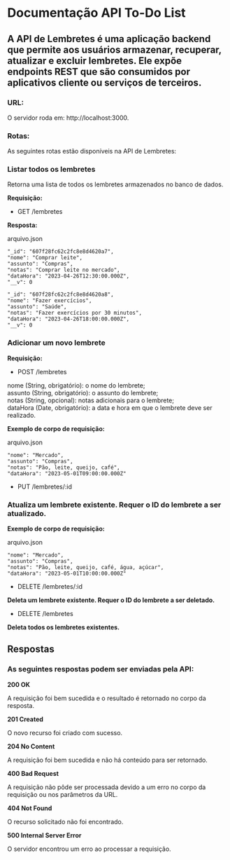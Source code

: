 # Documentação API To-Do List

## A API de Lembretes é uma aplicação backend que permite aos usuários armazenar, recuperar, atualizar e excluir lembretes. Ele expõe endpoints REST que são consumidos por aplicativos cliente ou serviços de terceiros.

### URL:

O servidor roda em: http://localhost:3000.

### Rotas:

As seguintes rotas estão disponíveis na API de Lembretes:

### Listar todos os lembretes

Retorna uma lista de todos os lembretes armazenados no banco de dados.

**Requisição:**

* GET /lembretes

**Resposta:**

arquivo.json

    "_id": "607f28fc62c2fc8e8d4620a7",
    "nome": "Comprar leite", 
    "assunto": "Compras", 
    "notas": "Comprar leite no mercado", 
    "dataHora": "2023-04-26T12:30:00.000Z", 
    "__v": 0 
  
    "_id": "607f28fc62c2fc8e8d4620a8",
    "nome": "Fazer exercícios", 
    "assunto": "Saúde", 
    "notas": "Fazer exercícios por 30 minutos", 
    "dataHora": "2023-04-26T18:00:00.000Z",  
    "__v": 0

### Adicionar um novo lembrete

**Requisição:**

* POST /lembretes


nome (String, obrigatório): o nome do lembrete; <br>
assunto (String, obrigatório): o assunto do lembrete; <br>
notas (String, opcional): notas adicionais para o lembrete; <br>
dataHora (Date, obrigatório): a data e hora em que o lembrete deve ser realizado. <br>

**Exemplo de corpo de requisição:**

arquivo.json

    "nome": "Mercado", 
    "assunto": "Compras", 
    "notas": "Pão, leite, queijo, café", 
    "dataHora": "2023-05-01T09:00:00.000Z" 

* PUT /lembretes/:id

### Atualiza um lembrete existente. Requer o ID do lembrete a ser atualizado.

**Exemplo de corpo de requisição:**

arquivo.json 

    "nome": "Mercado", 
    "assunto": "Compras", 
    "notas": "Pão, leite, queijo, café, água, açúcar", 
    "dataHora": "2023-05-01T10:00:00.000Z" 
  
* DELETE /lembretes/:id

**Deleta um lembrete existente. Requer o ID do lembrete a ser deletado.**

* DELETE /lembretes

**Deleta todos os lembretes existentes.**

## Respostas
### As seguintes respostas podem ser enviadas pela API:

**200 OK**

A requisição foi bem sucedida e o resultado é retornado no corpo da resposta.

**201 Created**

O novo recurso foi criado com sucesso.

**204 No Content**

A requisição foi bem sucedida e não há conteúdo para ser retornado.

**400 Bad Request**

A requisição não pôde ser processada devido a um erro no corpo da requisição ou nos parâmetros da URL.

**404 Not Found**

O recurso solicitado não foi encontrado.

**500 Internal Server Error**

O servidor encontrou um erro ao processar a requisição.

